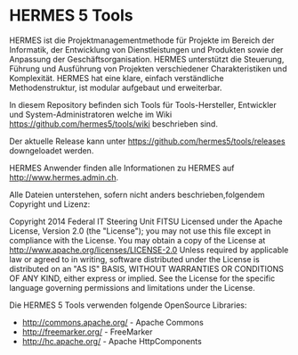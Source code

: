 HERMES 5 Tools
==============

HERMES ist die Projektmanagementmethode für Projekte im Bereich der Informatik, der Entwicklung von Dienstleistungen und Produkten sowie der Anpassung der Geschäftsorganisation. HERMES unterstützt die Steuerung, Führung und Ausführung von Projekten verschiedener Charakteristiken und Komplexität. HERMES hat eine klare, einfach verständliche Methodenstruktur, ist modular aufgebaut und erweiterbar.

In diesem Repository befinden sich Tools für Tools-Hersteller, Entwickler und System-Administratoren welche im Wiki https://github.com/hermes5/tools/wiki beschrieben sind.

Der aktuelle Release kann unter https://github.com/hermes5/tools/releases downgeloadet werden.

HERMES Anwender finden alle Informationen zu HERMES auf http://www.hermes.admin.ch.

Alle Dateien unterstehen, sofern nicht anders beschrieben,folgendem Copyright und Lizenz:

Copyright 2014 Federal IT Steering Unit FITSU Licensed under the Apache License, Version 2.0 (the "License"); you
may not use this file except in compliance with the License. You may obtain a copy of the License at
http://www.apache.org/licenses/LICENSE-2.0 Unless required by applicable law or agreed to in writing, software
distributed under the License is distributed on an "AS IS" BASIS, WITHOUT WARRANTIES OR CONDITIONS OF ANY KIND,
either express or implied. See the License for the specific language governing permissions and limitations under
the License.

Die HERMES 5 Tools verwenden folgende OpenSource Libraries:
- http://commons.apache.org/ - Apache Commons
- http://freemarker.org/ - FreeMarker
- http://hc.apache.org/ - Apache HttpComponents






